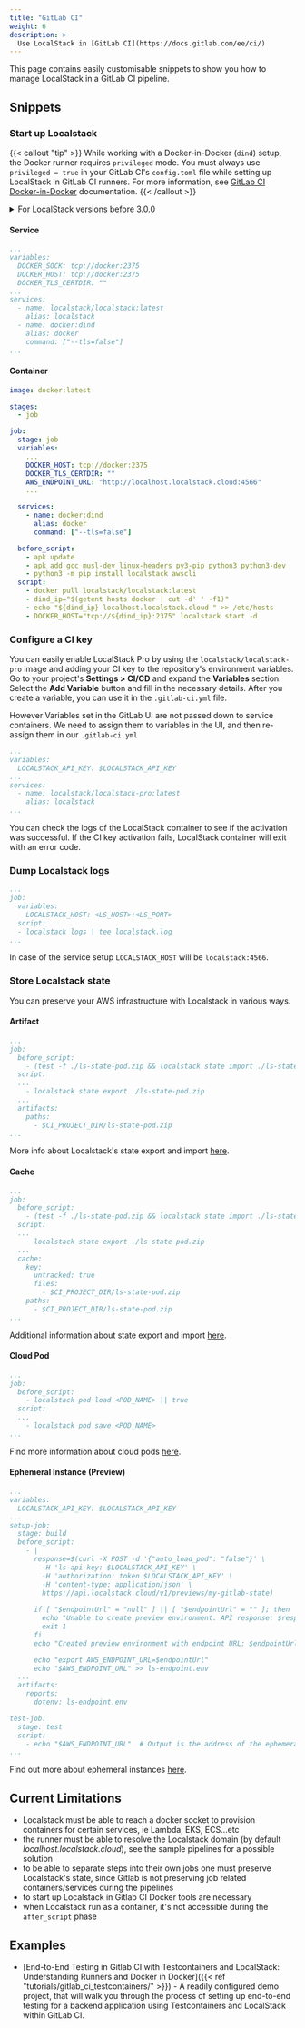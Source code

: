 ```yaml
---
title: "GitLab CI"
weight: 6
description: >
  Use LocalStack in [GitLab CI](https://docs.gitlab.com/ee/ci/)
---
```


This page contains easily customisable snippets to show you how to manage LocalStack in a GitLab CI pipeline.

## Snippets

### Start up Localstack
{{< callout "tip" >}}
While working with a Docker-in-Docker (`dind`) setup, the Docker runner requires `privileged` mode.
You must always use `privileged = true` in your GitLab CI's `config.toml` file while setting up LocalStack in GitLab CI runners.
For more information, see [GitLab CI Docker-in-Docker](https://docs.gitlab.com/ee/ci/docker/using_docker_build.html#use-docker-in-docker-executor) documentation.
{{< /callout >}}

<details>
<summary>For LocalStack versions before 3.0.0</summary>
Under test>variables, add:<br>
LOCALSTACK_HOSTNAME: localhost.localstack.cloud<br>
HOSTNAME_EXTERNAL: localhost.localstack.cloud.
</details>

#### Service
```yaml
...
variables:
  DOCKER_SOCK: tcp://docker:2375
  DOCKER_HOST: tcp://docker:2375
  DOCKER_TLS_CERTDIR: ""
...
services:
  - name: localstack/localstack:latest
    alias: localstack
  - name: docker:dind
    alias: docker
    command: ["--tls=false"]
...
```

#### Container
```yaml
image: docker:latest

stages:
  - job

job:
  stage: job
  variables:
    ...
    DOCKER_HOST: tcp://docker:2375
    DOCKER_TLS_CERTDIR: ""
    AWS_ENDPOINT_URL: "http://localhost.localstack.cloud:4566"
    ...

  services:
    - name: docker:dind
      alias: docker
      command: ["--tls=false"]

  before_script:
    - apk update
    - apk add gcc musl-dev linux-headers py3-pip python3 python3-dev
    - python3 -m pip install localstack awscli
  script:
    - docker pull localstack/localstack:latest
    - dind_ip="$(getent hosts docker | cut -d' ' -f1)"
    - echo "${dind_ip} localhost.localstack.cloud " >> /etc/hosts
    - DOCKER_HOST="tcp://${dind_ip}:2375" localstack start -d
```

### Configure a CI key
You can easily enable LocalStack Pro by using the `localstack/localstack-pro` image and adding your CI key to the repository's environment variables.
Go to your project's **Settings > CI/CD**  and expand the  **Variables**  section.
Select the **Add Variable** button and fill in the necessary details.
After you create a variable, you can use it in the `.gitlab-ci.yml` file.

However Variables set in the GitLab UI are not passed down to service containers.
We need to assign them to variables in the UI, and then re-assign them in our `.gitlab-ci.yml`

```yaml
...
variables:
  LOCALSTACK_API_KEY: $LOCALSTACK_API_KEY
...
services:
  - name: localstack/localstack-pro:latest
    alias: localstack
...
```
You can check the logs of the LocalStack container to see if the activation was successful.
If the CI key activation fails, LocalStack container will exit with an error code.

### Dump Localstack logs
```yaml
...
job:
  variables:
    LOCALSTACK_HOST: <LS_HOST>:<LS_PORT>
  script:
  - localstack logs | tee localstack.log
... 
```
In case of the service setup `LOCALSTACK_HOST` will be `localstack:4566`.

### Store Localstack state

You can preserve your AWS infrastructure with Localstack in various ways.

#### Artifact
```yaml
...
job:
  before_script:
    - (test -f ./ls-state-pod.zip && localstack state import ./ls-state-pod.zip) || true
  script:
  ...
    - localstack state export ./ls-state-pod.zip
  ...
  artifacts:
    paths:
      - $CI_PROJECT_DIR/ls-state-pod.zip
...
```
More info about Localstack's state export and import [here](/user-guide/state-management/export-import-state/).

#### Cache
```yaml
...
job:
  before_script:
    - (test -f ./ls-state-pod.zip && localstack state import ./ls-state-pod.zip) || true
  script:
  ...
    - localstack state export ./ls-state-pod.zip
  ...
  cache:
    key:
      untracked: true
      files:
        - $CI_PROJECT_DIR/ls-state-pod.zip
    paths:
      - $CI_PROJECT_DIR/ls-state-pod.zip
...
```
Additional information about state export and import [here](/user-guide/state-management/export-import-state/).

#### Cloud Pod
```yaml
...
job:
  before_script:
    - localstack pod load <POD_NAME> || true
  script:
  ...
    - localstack pod save <POD_NAME>
...
```
Find more information about cloud pods [here](/user-guide/state-management/cloud-pods/).

#### Ephemeral Instance (Preview)

```yaml
...
variables:
  LOCALSTACK_API_KEY: $LOCALSTACK_API_KEY
...
setup-job:
  stage: build
  before_script:
    - |
      response=$(curl -X POST -d '{"auto_load_pod": "false"}' \
        -H 'ls-api-key: $LOCALSTACK_API_KEY' \
        -H 'authorization: token $LOCALSTACK_API_KEY' \
        -H 'content-type: application/json' \
        https://api.localstack.cloud/v1/previews/my-gitlab-state)
      
      if [ "$endpointUrl" = "null" ] || [ "$endpointUrl" = "" ]; then
        echo "Unable to create preview environment. API response: $response"
        exit 1
      fi
      echo "Created preview environment with endpoint URL: $endpointUrl"

      echo "export AWS_ENDPOINT_URL=$endpointUrl"
      echo "$AWS_ENDPOINT_URL" >> ls-endpoint.env
  ...
  artifacts:
    reports:
      dotenv: ls-endpoint.env

test-job:
  stage: test
  script:
    - echo "$AWS_ENDPOINT_URL"  # Output is the address of the ephemeral instance
...
```

Find out more about ephemeral instances [here](/user-guide/cloud-sandbox/).

## Current Limitations

- Localstack must be able to reach a docker socket to provision containers for certain services, ie Lambda, EKS, ECS...etc
- the runner must be able to resolve the Localstack domain (by default _localhost.localstack.cloud_), see the sample pipelines for a possible solution
- to be able to separate steps into their own jobs one must preserve Localstack's state, since Gitlab is not preserving job related containers/services during the pipelines
- to start up Localstack in Gitlab CI Docker tools are necessary
- when Localstack run as a container, it's not accessible during the `after_script` phase

## Examples

- [End-to-End Testing in Gitlab CI with Testcontainers and LocalStack: Understanding Runners and Docker in Docker]({{< ref "tutorials/gitlab_ci_testcontainers/" >}}) - A readily configured demo project, that will walk you through the process of setting up end-to-end testing for a backend application using Testcontainers and LocalStack within GitLab CI.
